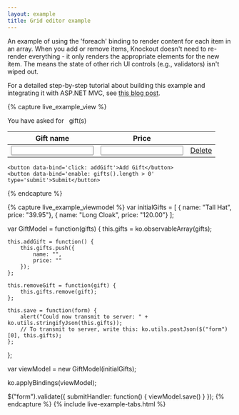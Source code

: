 ```yaml
---
layout: example
title: Grid editor example
---
```


An example of using the 'foreach' binding to render content for each item in an array. When you add or remove items, Knockout doesn't need to re-render everything - it only renders the appropriate elements for the new item. The means the state of other rich UI controls (e.g., validators) isn't wiped out.

For a detailed step-by-step tutorial about building this example and integrating it with ASP.NET MVC, see [this blog post](http://blog.stevensanderson.com/2010/07/12/editing-a-variable-length-list-knockout-style/).

<style type="text/css">
    .liveExample table, .liveExample td, .liveExample th { padding: 0.2em; border-width: 0; }
    .liveExample td input { width: 13em; }
    tr { vertical-align: top; }
    .liveExample input.error { border: 1px solid red; background-color: #FDC; }
    .liveExample label.error { display: block; color: Red; font-size: 0.8em; }    
</style>
<script type="text/javascript" src="../js/jquery.validate.js"> </script>

{% capture live_example_view %}
<form action='/someServerSideHandler'>
    <p>You have asked for <span data-bind='text: gifts().length'>&nbsp;</span> gift(s)</p>
    <table data-bind='visible: gifts().length > 0'>
        <thead>
            <tr>
                <th>Gift name</th>
                <th>Price</th>
                <th />
            </tr>
        </thead>
        <tbody data-bind='foreach: gifts'>
            <tr>
                <td><input class='required' data-bind='value: name, uniqueName: true' /></td>
                <td><input class='required number' data-bind='value: price, uniqueName: true' /></td>
                <td><a href='#' data-bind='click: function() { viewModel.removeGift($data) }'>Delete</a></td>
            </tr>
        </tbody>
    </table>

    <button data-bind='click: addGift'>Add Gift</button>
    <button data-bind='enable: gifts().length > 0' type='submit'>Submit</button>
</form>
{% endcapture %}

{% capture live_example_viewmodel %}
var initialGifts = [
    { name: "Tall Hat", price: "39.95"},
    { name: "Long Cloak", price: "120.00"}
];

var GiftModel = function(gifts) {
    this.gifts = ko.observableArray(gifts);

    this.addGift = function() {
        this.gifts.push({
            name: "",
            price: ""
        });
    };

    this.removeGift = function(gift) {
        this.gifts.remove(gift);
    };

    this.save = function(form) {
        alert("Could now transmit to server: " + ko.utils.stringifyJson(this.gifts));
        // To transmit to server, write this: ko.utils.postJson($("form")[0], this.gifts);
    };
};

var viewModel = new GiftModel(initialGifts);

ko.applyBindings(viewModel);

$("form").validate({ submitHandler: function() { viewModel.save() } });
{% endcapture %}
{% include live-example-tabs.html %}